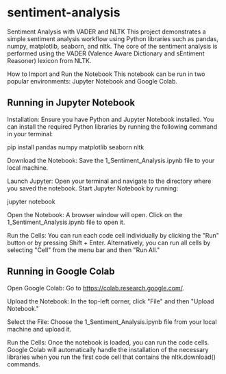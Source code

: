 # sentiment-analysis

Sentiment Analysis with VADER and NLTK
This project demonstrates a simple sentiment analysis workflow using Python libraries such as pandas, numpy, matplotlib, seaborn, and nltk. The core of the sentiment analysis is performed using the VADER (Valence Aware Dictionary and sEntiment Reasoner) lexicon from NLTK.

How to Import and Run the Notebook
This notebook can be run in two popular environments: Jupyter Notebook and Google Colab.

## Running in Jupyter Notebook
Installation: Ensure you have Python and Jupyter Notebook installed. You can install the required Python libraries by running the following command in your terminal:

pip install pandas numpy matplotlib seaborn nltk

Download the Notebook: Save the 1_Sentiment_Analysis.ipynb file to your local machine.

Launch Jupyter: Open your terminal and navigate to the directory where you saved the notebook. Start Jupyter Notebook by running:

jupyter notebook

Open the Notebook: A browser window will open. Click on the 1_Sentiment_Analysis.ipynb file to open it.

Run the Cells: You can run each code cell individually by clicking the "Run" button or by pressing Shift + Enter. Alternatively, you can run all cells by selecting "Cell" from the menu bar and then "Run All."

## Running in Google Colab
Open Google Colab: Go to https://colab.research.google.com/.

Upload the Notebook: In the top-left corner, click "File" and then "Upload Notebook."

Select the File: Choose the 1_Sentiment_Analysis.ipynb file from your local machine and upload it.

Run the Cells: Once the notebook is loaded, you can run the code cells. Google Colab will automatically handle the installation of the necessary libraries when you run the first code cell that contains the nltk.download() commands.
